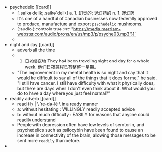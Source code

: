 - psychedelic [[card]]
	- [ˏsaIkә\`dєlIk;ˏsaikә\`delik]
	  a. 1. 幻觉的; 迷幻药的
	  n. 1. 迷幻药
	- It's one of a handful of Canadian businesses now federally approved to produce, manufacture and export `psychedelic` mushrooms.
	- [:audio {:controls true :src "https://media.merriam-webster.com/audio/prons/en/us/mp3/p/psyche03.mp3"}]`
	-
- night and day [[card]]
	- adverb   all the time
	- 1. 日以继夜地
	  They had been traveling night and day for a whole week. 他们日夜兼程已有整整一星期。
	- "The improvement in my mental health is so night and day that it would be difficult to say all of the things that it does for me," he said. 
	  "I still have cancer. I still have difficulty with what it physically does, but there are days when I don't even think about it. What would you do to have a day where you just feel normal?”
- readily adverb [[card]]
	- read·​i·​ly | \ ˈre-də-lē  \   in a ready manner
	- a: without hesitating : WILLINGLY
	  readily accepted advice
	- b: without much difficulty : EASILY
	  for reasons that anyone could readily understand
	- People with depression often have low levels of serotonin, and psychedelics such as psilocybin have been found to cause an increase in connectivity of the brain, allowing those messages to be sent more `readily` than before.
-